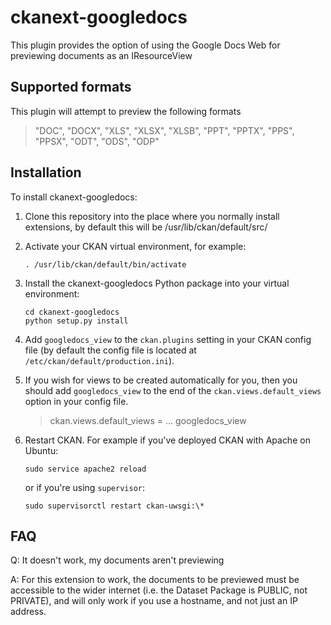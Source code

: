 # ckanext-googledocs

This plugin provides the option of using the Google Docs Web
for previewing documents as an
IResourceView

## Supported formats

This plugin will attempt to preview the following formats

> \"DOC\", \"DOCX\", \"XLS\", \"XLSX\", \"XLSB\", \"PPT\", \"PPTX\", \"PPS\",
> \"PPSX\", \"ODT\", \"ODS\", \"ODP\"

## Installation

To install ckanext-googledocs:

1.  Clone this repository into the place where you normally install
    extensions, by default this will be /usr/lib/ckan/default/src/

2.  Activate your CKAN virtual environment, for example:

        . /usr/lib/ckan/default/bin/activate

3.  Install the ckanext-googledocs Python package into your virtual
    environment:

        cd ckanext-googledocs
        python setup.py install

4.  Add `googledocs_view` to the `ckan.plugins` setting in your CKAN
    config file (by default the config file is located at
    `/etc/ckan/default/production.ini`).

5.  If you wish for views to be created automatically for you, then you
    should add `googledocs_view` to the end of the
    `ckan.views.default_views` option in your config file.

    > ckan.views.default\_views = \... googledocs\_view

6.  Restart CKAN. For example if you\'ve deployed CKAN with Apache on
    Ubuntu:

        sudo service apache2 reload

    or if you\'re using `supervisor`:

        sudo supervisorctl restart ckan-uwsgi:\*

## FAQ

Q: It doesn\'t work, my documents aren\'t previewing

A: For this extension to work, the documents to be previewed must be
accessible to the wider internet (i.e. the Dataset Package is PUBLIC, not PRIVATE), 
and will only work if you use a hostname, and not just an IP address.
